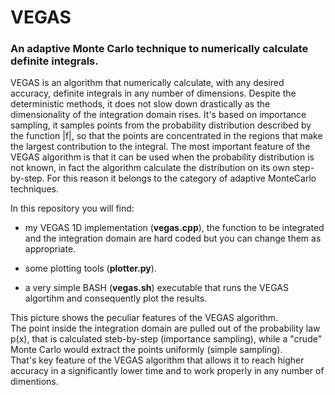 # VEGAS
### An adaptive Monte Carlo technique to numerically calculate definite integrals.


VEGAS is an algorithm that numerically calculate, with any desired accuracy, definite integrals in any number of dimensions. Despite the deterministic methods, it does not slow down drastically as the dimensionality of the integration domain rises. It's based on importance sampling, it samples points from the probability distribution described by the function |f|, so that the points are concentrated in the regions that make the largest contribution to the integral. The most important feature of the VEGAS algorithm is that it can be used when the probability distribution is not known, in fact the algorithm calculate the distribution on its own step-by-step. For this reason it belongs to the category of adaptive MonteCarlo techniques.  

In this repository you will find:

  - my VEGAS 1D implementation (**vegas.cpp**), the function to be 
  integrated and the integration domain are hard coded but you can change
  them as appropriate.
  
  - some plotting tools (**plotter.py**).
  
  - a very simple BASH (**vegas.sh**) executable that runs the VEGAS algortihm and consequently
  plot the results.
  
This picture shows the peculiar features of the VEGAS algorithm.  
The point inside the integration domain are pulled out of the probability law p(x), that is calculated steb-by-step (importance sampling), while a "crude" Monte Carlo would extract the points uniformly (simple sampling).  
That's key feature of the VEGAS algorithm that allows it to reach higher accuracy in a significantly lower time and to work properly in any number of dimentions.
